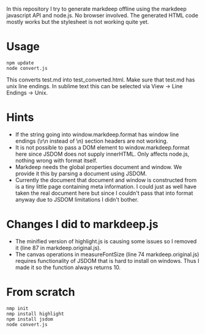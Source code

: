 In this repository I try to generate markdeep offline using the markdeep javascript API and node.js. No browser involved.
The generated HTML code mostly works but the stylesheet is not working quite yet.

Usage
=====
~~~~~~~~~~
npm update
node convert.js
~~~~~~~~~~
This converts test.md into test_converted.html. Make sure that test.md has unix line endings. In sublime text this can be selected via View -> Line Endings -> Unix.

Hints
=====
* If the string going into window.markdeep.format has window line endings (\r\n instead of \n) section headers are not working.
* It is not possible to pass a DOM element to window.markdeep.format here since JSDOM does not supply innerHTML. Only affects node.js, nothing wrong with format itself.
* Markdeep needs the global properties document and window. We provide it this by parsing a document using JSDOM.
* Currently the document that document and window is constructed from is a tiny little page containing meta information. I could just as well have taken the real document here but since I couldn't pass that into format anyway due to JSDOM limitations I didn't bother.

Changes I did to markdeep.js
============================
* The minified version of highlight.js is causing some issues so I removed it (line 87 in markdeep.original.js).
* The canvas operations in measureFontSize (line 74 markdeep.original.js) requires functionality of JSDOM that is hard to install on windows. Thus I made it so the function always returns 10.

From scratch
============
~~~~~~~~~~
nmp init
nmp install highlight
npm install jsdom
node convert.js
~~~~~~~~~~
